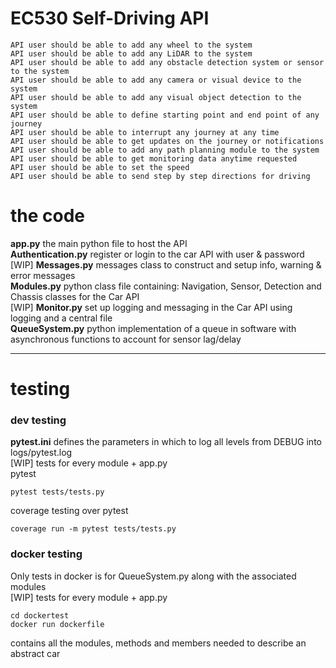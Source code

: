 # EC530 Self-Driving API


```
API user should be able to add any wheel to the system
API user should be able to add any LiDAR to the system
API user should be able to add any obstacle detection system or sensor to the system
API user should be able to add any camera or visual device to the system
API user should be able to add any visual object detection to the system
API user should be able to define starting point and end point of any journey
API user should be able to interrupt any journey at any time
API user should be able to get updates on the journey or notifications
API user should be able to add any path planning module to the system
API user should be able to get monitoring data anytime requested
API user should be able to set the speed
API user should be able to send step by step directions for driving
```
# the code

**app.py** the main python file to host the API <br>
**Authentication.py** register or login to the car API with user & password <br>
[WIP] **Messages.py** messages class to construct and setup info, warning & error messages <br>
**Modules.py** python class file containing: Navigation, Sensor, Detection and Chassis classes for the Car API <br>
[WIP] **Monitor.py** set up logging and messaging in the Car API using logging and a central file <br>
**QueueSystem.py** python implementation of a queue in software with asynchronous functions to account for sensor lag/delay <br>

<hr>

# testing

### dev testing
**pytest.ini** defines the parameters in which to log all levels from DEBUG into logs/pytest.log <br> 
[WIP] tests for every module + app.py <br>
pytest
```
pytest tests/tests.py
```
coverage testing over pytest
```
coverage run -m pytest tests/tests.py
```
### docker testing
Only tests in docker is for QueueSystem.py along with the associated modules <br>
[WIP] tests for every module + app.py
```
cd dockertest
docker run dockerfile
```


contains all the modules, methods and members needed to describe an abstract car
